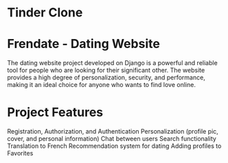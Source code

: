 # Tinder Clone

# Frendate - Dating Website
The dating website project developed on Django is a powerful and reliable tool for people who are 
looking for their significant other. The website provides a high degree of personalization, 
security, and performance, making it an ideal choice for anyone who wants to find love online.


# Project Features
Registration, Authorization, and Authentication
Personalization (profile pic, cover, and personal information)
Chat between users
Search functionality
Translation to French
Recommendation system for dating
Adding profiles to Favorites

